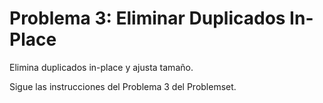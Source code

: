 # Problema 3: Eliminar Duplicados In-Place

Elimina duplicados in-place y ajusta tamaño.

Sigue las instrucciones del Problema 3 del Problemset.
